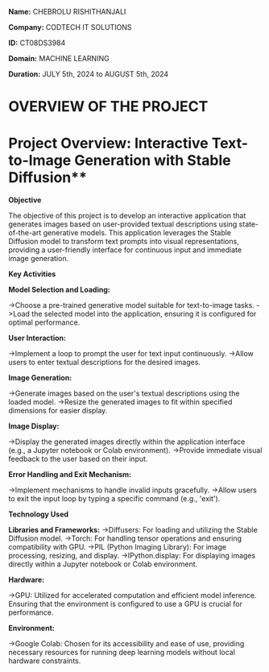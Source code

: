 **Name:** CHEBROLU RISHITHANJALI

**Company:** CODTECH IT SOLUTIONS

**ID:** CT08DS3984

**Domain:** MACHINE LEARNING

**Duration:** JULY 5th, 2024 to AUGUST 5th, 2024





# OVERVIEW OF THE PROJECT

# Project Overview: Interactive Text-to-Image Generation with Stable Diffusion**

**Objective**

The objective of this project is to develop an interactive application that generates images based on user-provided textual descriptions using state-of-the-art generative models. This application leverages the Stable Diffusion model to transform text prompts into visual representations, providing a user-friendly interface for continuous input and immediate image generation.

**Key Activities**

**Model Selection and Loading:**

->Choose a pre-trained generative model suitable for text-to-image tasks.
->Load the selected model into the application, ensuring it is configured for optimal performance.

**User Interaction:**

->Implement a loop to prompt the user for text input continuously.
->Allow users to enter textual descriptions for the desired images.

**Image Generation:**

->Generate images based on the user's textual descriptions using the loaded model.
->Resize the generated images to fit within specified dimensions for easier display.

**Image Display:**

->Display the generated images directly within the application interface (e.g., a Jupyter notebook or Colab environment).
->Provide immediate visual feedback to the user based on their input.

**Error Handling and Exit Mechanism:**

->Implement mechanisms to handle invalid inputs gracefully.
->Allow users to exit the input loop by typing a specific command (e.g., 'exit').

**Technology Used**

**Libraries and Frameworks:**
->Diffusers: For loading and utilizing the Stable Diffusion model.
->Torch: For handling tensor operations and ensuring compatibility with GPU.
->PIL (Python Imaging Library): For image processing, resizing, and display.
->IPython.display: For displaying images directly within a Jupyter notebook or Colab environment.

**Hardware:**

->GPU: Utilized for accelerated computation and efficient model inference. Ensuring that the environment is configured to use a GPU is crucial for performance.

**Environment:**

->Google Colab: Chosen for its accessibility and ease of use, providing necessary resources for running deep learning models without local hardware constraints.
